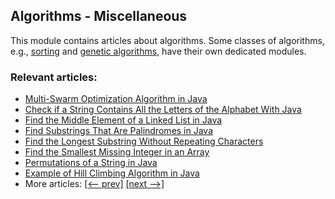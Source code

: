 ## Algorithms - Miscellaneous

This module contains articles about algorithms. Some classes of algorithms, e.g., [sorting](https://github.com/eugenp/tutorials/blob/algorithms-sorting) and [genetic algorithms](https://github.com/eugenp/tutorials/blob/algorithms-genetic), have their own dedicated modules.

### Relevant articles:

- [Multi-Swarm Optimization Algorithm in Java](https://www.baeldung.com/java-multi-swarm-algorithm)
- [Check if a String Contains All the Letters of the Alphabet With Java](https://www.baeldung.com/java-string-contains-all-letters)
- [Find the Middle Element of a Linked List in Java](https://www.baeldung.com/java-linked-list-middle-element)
- [Find Substrings That Are Palindromes in Java](https://www.baeldung.com/java-palindrome-substrings)
- [Find the Longest Substring Without Repeating Characters](https://www.baeldung.com/java-longest-substring-without-repeated-characters)
- [Find the Smallest Missing Integer in an Array](https://www.baeldung.com/java-smallest-missing-integer-in-array)
- [Permutations of a String in Java](https://www.baeldung.com/java-string-permutations)
- [Example of Hill Climbing Algorithm in Java](https://www.baeldung.com/java-hill-climbing-algorithm)
- More articles: [[<-- prev]](/algorithms-miscellaneous-3) [[next -->]](/algorithms-miscellaneous-5)
